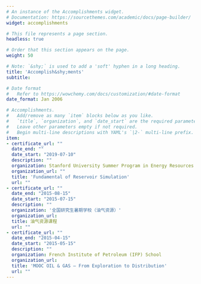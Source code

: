 ```yaml
---
# An instance of the Accomplishments widget.
# Documentation: https://sourcethemes.com/academic/docs/page-builder/
widget: accomplishments

# This file represents a page section.
headless: true

# Order that this section appears on the page.
weight: 50

# Note: `&shy;` is used to add a 'soft' hyphen in a long heading.
title: 'Accomplish&shy;ments'
subtitle:

# Date format
#   Refer to https://wowchemy.com/docs/customization/#date-format
date_format: Jan 2006

# Accomplishments.
#   Add/remove as many `item` blocks below as you like.
#   `title`, `organization`, and `date_start` are the required parameters.
#   Leave other parameters empty if not required.
#   Begin multi-line descriptions with YAML's `|2-` multi-line prefix.
item:
- certificate_url: ""
  date_end: ""
  date_start: "2019-07-10"
  description: ""
  organization: Stanford University Summer Program in Energy Resources Engineering 
  organization_url: ""
  title: 'Fundamental of Reservoir Simulation'
  url: ""
- certificate_url: ""
  date_end: "2015-08-15"
  date_start: "2015-07-15"
  description: ""
  organization: '全国研究生暑期学校（油气资源）'
  organization_url: 
  title: 油气资源课程
  url: ""
- certificate_url: ""
  date_end: "2015-04-15"
  date_start: "2015-05-15"
  description: ""
  organization: French Institute of Petroleum (IFP) School 
  organization_url: 
  title: 'MOOC OIL & GAS – From Exploration to Distribution'
  url: ""
---
```

